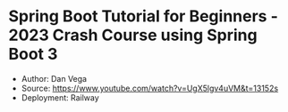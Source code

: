 # Spring Boot Tutorial for Beginners - 2023 Crash Course using Spring Boot 3
- Author: Dan Vega
- Source: https://www.youtube.com/watch?v=UgX5lgv4uVM&t=13152s
- Deployment: Railway